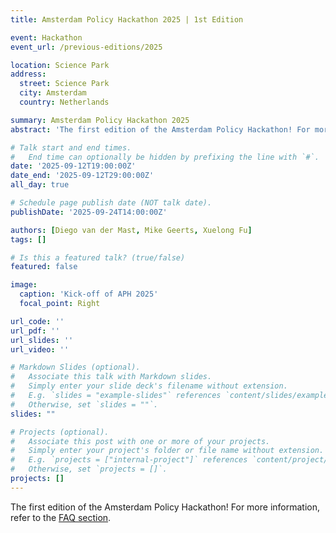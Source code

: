 ```yaml
---
title: Amsterdam Policy Hackathon 2025 | 1st Edition

event: Hackathon
event_url: /previous-editions/2025

location: Science Park
address:
  street: Science Park
  city: Amsterdam
  country: Netherlands

summary: Amsterdam Policy Hackathon 2025
abstract: 'The first edition of the Amsterdam Policy Hackathon! For more information, refer to the <a href="/faq">FAQ section</a>.'

# Talk start and end times.
#   End time can optionally be hidden by prefixing the line with `#`.
date: '2025-09-12T19:00:00Z'
date_end: '2025-09-12T29:00:00Z'
all_day: true

# Schedule page publish date (NOT talk date).
publishDate: '2025-09-24T14:00:00Z'

authors: [Diego van der Mast, Mike Geerts, Xuelong Fu]
tags: []

# Is this a featured talk? (true/false)
featured: false

image:
  caption: 'Kick-off of APH 2025'
  focal_point: Right

url_code: ''
url_pdf: ''
url_slides: ''
url_video: ''

# Markdown Slides (optional).
#   Associate this talk with Markdown slides.
#   Simply enter your slide deck's filename without extension.
#   E.g. `slides = "example-slides"` references `content/slides/example-slides.md`.
#   Otherwise, set `slides = ""`.
slides: ""

# Projects (optional).
#   Associate this post with one or more of your projects.
#   Simply enter your project's folder or file name without extension.
#   E.g. `projects = ["internal-project"]` references `content/project/deep-learning/index.md`.
#   Otherwise, set `projects = []`.
projects: []
---
```


The first edition of the Amsterdam Policy Hackathon! For more information, refer to the <a href="/faq">FAQ section</a>.